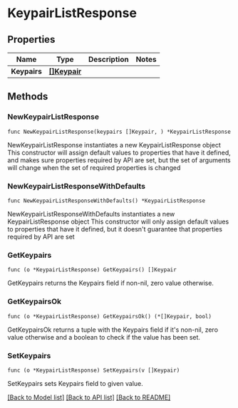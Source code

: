 # KeypairListResponse

## Properties

Name | Type | Description | Notes
------------ | ------------- | ------------- | -------------
**Keypairs** | [**[]Keypair**](Keypair.md) |  | 

## Methods

### NewKeypairListResponse

`func NewKeypairListResponse(keypairs []Keypair, ) *KeypairListResponse`

NewKeypairListResponse instantiates a new KeypairListResponse object
This constructor will assign default values to properties that have it defined,
and makes sure properties required by API are set, but the set of arguments
will change when the set of required properties is changed

### NewKeypairListResponseWithDefaults

`func NewKeypairListResponseWithDefaults() *KeypairListResponse`

NewKeypairListResponseWithDefaults instantiates a new KeypairListResponse object
This constructor will only assign default values to properties that have it defined,
but it doesn't guarantee that properties required by API are set

### GetKeypairs

`func (o *KeypairListResponse) GetKeypairs() []Keypair`

GetKeypairs returns the Keypairs field if non-nil, zero value otherwise.

### GetKeypairsOk

`func (o *KeypairListResponse) GetKeypairsOk() (*[]Keypair, bool)`

GetKeypairsOk returns a tuple with the Keypairs field if it's non-nil, zero value otherwise
and a boolean to check if the value has been set.

### SetKeypairs

`func (o *KeypairListResponse) SetKeypairs(v []Keypair)`

SetKeypairs sets Keypairs field to given value.



[[Back to Model list]](../README.md#documentation-for-models) [[Back to API list]](../README.md#documentation-for-api-endpoints) [[Back to README]](../README.md)



